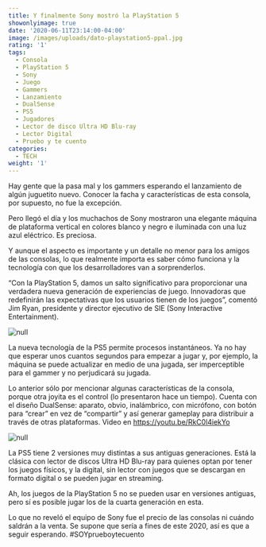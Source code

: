 ```yaml
---
title: Y finalmente Sony mostró la PlayStation 5
showonlyimage: true
date: '2020-06-11T23:14:00-04:00'
image: /images/uploads/dato-playstation5-ppal.jpg
rating: '1'
tags:
  - Consola
  - PlayStation 5
  - Sony
  - Juego
  - Gammers
  - Lanzamiento
  - DualSense
  - PS5
  - Jugadores
  - Lector de disco Ultra HD Blu-ray
  - Lector Digital
  - Pruebo y te cuento
categories:
  - TECH
weight: '1'
---
```

Hay gente que la pasa mal y los gammers esperando el lanzamiento de algún juguetito nuevo. Conocer la facha y características de esta consola, por supuesto, no fue la excepción.

<!--more-->

Pero llegó el día y los muchachos de Sony mostraron una elegante máquina de plataforma vertical en colores blanco y negro e iluminada con una luz azul eléctrico. Es preciosa.

Y aunque el aspecto es importante y un detalle no menor para los amigos de las consolas, lo que realmente importa es saber cómo funciona y la tecnología con que los desarrolladores van a sorprenderlos.

“Con la PlayStation 5, damos un salto significativo para proporcionar una verdadera nueva generación de experiencias de juego. Innovadoras que redefinirán las expectativas que los usuarios tienen de los juegos”, comentó Jim Ryan, presidente y director ejecutivo de SIE (Sony Interactive Entertainment).

![null](/images/uploads/dato-playstation5-2da.jpg)

La nueva tecnología de la PS5 permite procesos instantáneos. Ya no hay que esperar unos cuantos segundos para empezar a jugar y, por ejemplo, la máquina se puede actualizar en medio de una jugada, ser imperceptible para el gammer y no perjudicará su jugada. 

Lo anterior sólo por mencionar algunas características de la consola, porque otra joyita es el control (lo presentaron hace un tiempo). Cuenta con el diseño DualSense: aparato, obvio, inalámbrico, con micrófono, con botón para “crear” en vez de “compartir” y así generar gameplay para distribuir a través de otras plataformas. Video en https://youtu.be/RkC0l4iekYo

![null](/images/uploads/dato-playstation5-control.jpg)

La PS5 tiene 2 versiones muy distintas a sus antiguas generaciones. Está la clásica con lector de discos Ultra HD Blu-ray para quienes optan por tener los juegos físicos, y la digital, sin lector con juegos que se descargan en formato digital o se pueden jugar en streaming.

Ah, los juegos de la PlayStation 5 no se pueden usar en versiones antiguas, pero sí es posible jugar los de la cuarta generación en esta.

Lo que no reveló el equipo de Sony fue el precio de las consolas ni cuándo saldrán a la venta. Se supone que sería a fines de este 2020, así es que a seguir esperando. #SOYprueboytecuento
